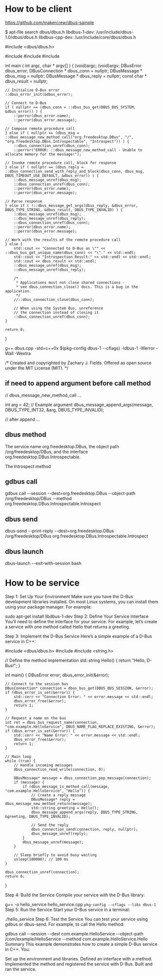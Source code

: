 # How to be client

https://github.com/makercrew/dbus-sample


$ apt-file search dbus/dbus.h
libdbus-1-dev: /usr/include/dbus-1.0/dbus/dbus.h
libdbus-cpp-dev: /usr/include/core/dbus/dbus.h 


#include <dbus/dbus.h>

#include <cstddef>
#include <cstdio>
#include <iostream>

int
main (
  int argc,
  char * argv[]
) {
    (void)argc;
    (void)argv;
    DBusError dbus_error;
    DBusConnection * dbus_conn = nullptr;
    DBusMessage * dbus_msg = nullptr;
    DBusMessage * dbus_reply = nullptr;
    const char * dbus_result = nullptr;

    // Initialize D-Bus error
    ::dbus_error_init(&dbus_error);

    // Connect to D-Bus
    if ( nullptr == (dbus_conn = ::dbus_bus_get(DBUS_BUS_SYSTEM, &dbus_error)) ) {
        ::perror(dbus_error.name);
        ::perror(dbus_error.message);

    // Compose remote procedure call
    } else if ( nullptr == (dbus_msg = ::dbus_message_new_method_call("org.freedesktop.DBus", "/", "org.freedesktop.DBus.Introspectable", "Introspect")) ) {
        ::dbus_connection_unref(dbus_conn);
        ::perror("ERROR: ::dbus_message_new_method_call - Unable to allocate memory for the message!");

    // Invoke remote procedure call, block for response
    } else if ( nullptr == (dbus_reply = ::dbus_connection_send_with_reply_and_block(dbus_conn, dbus_msg, DBUS_TIMEOUT_USE_DEFAULT, &dbus_error)) ) {
        ::dbus_message_unref(dbus_msg);
        ::dbus_connection_unref(dbus_conn);
        ::perror(dbus_error.name);
        ::perror(dbus_error.message);

    // Parse response
    } else if ( !::dbus_message_get_args(dbus_reply, &dbus_error, DBUS_TYPE_STRING, &dbus_result, DBUS_TYPE_INVALID) ) {
        ::dbus_message_unref(dbus_msg);
        ::dbus_message_unref(dbus_reply);
        ::dbus_connection_unref(dbus_conn);
        ::perror(dbus_error.name);
        ::perror(dbus_error.message);

    // Work with the results of the remote procedure call
    } else {
        std::cout << "Connected to D-Bus as \"" << ::dbus_bus_get_unique_name(dbus_conn) << "\"." << std::endl;
        std::cout << "Introspection Result:" << std::endl << std::endl;
        std::cout << dbus_result << std::endl;
        ::dbus_message_unref(dbus_msg);
        ::dbus_message_unref(dbus_reply);

        /*
         * Applications must not close shared connections -
         * see dbus_connection_close() docs. This is a bug in the application.
         */
        //::dbus_connection_close(dbus_conn);

        // When using the System Bus, unreference
        // the connection instead of closing it
        ::dbus_connection_unref(dbus_conn);
    }

    return 0;
}

g++ dbus.cpp -std=c++0x $(pkg-config dbus-1 --cflags) -ldbus-1 -Werror -Wall -Wextra

/* Created and copyrighted by Zachary J. Fields. Offered as open source under the MIT License (MIT). */


## if need to append argument before call method

// dbus_message_new_method_call ...

int arg = 42;  // Example argument
dbus_message_append_args(message, DBUS_TYPE_INT32, &arg, DBUS_TYPE_INVALID);

// after append ...

## dbus method

The service name org.freedesktop.DBus, the object path /org/freedesktop/DBus, and the interface org.freedesktop.DBus.Introspectable.

The Introspect method 

## gdbus call

gdbus call --session --dest=org.freedesktop.DBus --object-path /org/freedesktop/DBus --method org.freedesktop.DBus.Introspectable.Introspect

## dbus send

dbus-send --print-reply --dest=org.freedesktop.DBus /org/freedesktop/DBus org.freedesktop.DBus.Introspectable.Introspect

## dbus launch

dbus-launch --exit-with-session bash

# How to be service

Step 1: Set Up Your Environment
Make sure you have the D-Bus development libraries installed. On most Linux systems, you can install them using your package manager. For example:

sudo apt-get install libdbus-1-dev
Step 2: Define Your Service Interface
You’ll need to define the interface for your service. For example, let’s create a service with one method called Hello that returns a greeting.

Step 3: Implement the D-Bus Service
Here’s a simple example of a D-Bus service in C++:

#include <dbus/dbus.h>
#include <iostream>
#include <string.h>

// Define the method implementation
std::string Hello() {
    return "Hello, D-Bus!";
}

int main() {
    DBusError error;
    dbus_error_init(&error);

    // Connect to the session bus
    DBusConnection* connection = dbus_bus_get(DBUS_BUS_SESSION, &error);
    if (dbus_error_is_set(&error)) {
        std::cerr << "Connection Error: " << error.message << std::endl;
        dbus_error_free(&error);
        return 1;
    }

    // Request a name on the bus
    int ret = dbus_bus_request_name(connection, "com.example.HelloService", DBUS_NAME_FLAG_REPLACE_EXISTING, &error);
    if (dbus_error_is_set(&error)) {
        std::cerr << "Name Error: " << error.message << std::endl;
        dbus_error_free(&error);
        return 1;
    }
    
    // Main loop
    while (true) {
        // Handle incoming messages
        dbus_connection_read_write(connection, 0);
        
        DBusMessage* message = dbus_connection_pop_message(connection);
        if (message) {
            if (dbus_message_is_method_call(message, "com.example.HelloService", "Hello")) {
                // Create a reply message
                DBusMessage* reply = dbus_message_new_method_return(message);
                std::string greeting = Hello();
                dbus_message_append_args(reply, DBUS_TYPE_STRING, &greeting, DBUS_TYPE_INVALID);
                
                // Send the reply
                dbus_connection_send(connection, reply, nullptr);
                dbus_message_unref(reply);
            }
            dbus_message_unref(message);
        }
        
        // Sleep briefly to avoid busy waiting
        usleep(100000); // 100 ms
    }

    dbus_connection_unref(connection);
    return 0;
}

Step 4: Build the Service
Compile your service with the D-Bus library:

g++ -o hello_service hello_service.cpp `pkg-config --cflags --libs dbus-1`
Step 5: Run the Service
Start your D-Bus service in a terminal:

./hello_service
Step 6: Test the Service
You can test your service using gdbus or dbus-send. For example, to call the Hello method:

gdbus call --session --dest com.example.HelloService --object-path /com/example/HelloService --method com.example.HelloService.Hello
Summary
This example demonstrates how to create a simple D-Bus service in C++. You:

Set up the environment and libraries.
Defined an interface with a method.
Implemented the method and registered the service with D-Bus.
Built and ran the service.
